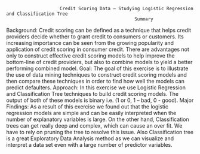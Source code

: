                         Credit Scoring Data – Studying Logistic Regression and Classification Tree
                                                    Summary
Background: 
Credit scoring can be defined as a technique that helps credit providers decide whether to grant credit to 
consumers or customers. Its increasing importance can be seen from the growing popularity and application of credit scoring
in consumer credit. There are advantages not only to construct effective credit scoring models to help improve 
the bottom-line of credit providers, but also to combine models to yield a better performing combined model.
Goal: 
The goal of this exercise is to illustrate the use of data mining techniques to construct credit scoring models and then 
compare these techniques in order to find how well the models can predict defaulters. 
Approach:
In this exercise we use Logistic Regression and Classification Tree techniques to build credit scoring models. 
The output of both of these models is binary i.e. (1 or 0, 1 – bad, 0 - good). 
Major Findings: 
As a result of this exercise we found out that the logistic regression models are simple and can be easily interpreted when
the number of explanatory variables is large.
On the other hand, Classification trees can get really deep and complex, which can cause an over fit. 
We have to rely on pruning the tree to resolve this issue. Also Classification tree is a great Exploratory Data Analysis
method as we can visualize and interpret a data set even with a large number of predictor variables.
